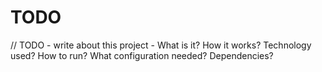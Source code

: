 # TODO

// TODO - write about this project - What is it? How it works? Technology used? How to run? What configuration needed?
Dependencies?

